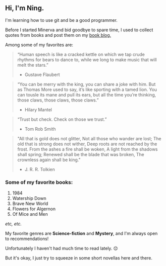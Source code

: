 ## Hi, I'm Ning.
I'm learning how to use git and be a good programmer. 

Before I started Minerva and bid goodbye to spare time, I used to collect quotes from books and post them on my [book blog.](https://joyoftedium.wordpress.com/)

Among some of my favorites are:

> “Human speech is like a cracked kettle on which we tap crude rhythms for bears to dance to, while we long to make music that will melt the stars.” 
> - Gustave Flaubert

> “You can be merry with the king, you can share a joke with him. But as Thomas More used to say, it’s like sporting with a tamed lion.  You can tousle its mane and pull its ears, but all the time you’re thinking, those claws, those claws, those claws.”
> - Hilary Mantel

> “Trust but check. Check on those we trust.” 
> - Tom Rob Smith

> "All that is gold does not glitter, Not all those who wander are lost; The old that is strong does not wither, Deep roots are not reached by the frost. From the ashes a fire shall be woken, A light from the shadows shall spring; Renewed shall be the blade that was broken, The crownless again shall be king."
> - J. R. R. Tolkien

### Some of my favorite books:

1. 1984
2. Watership Down
3. Brave New World
4. Flowers for Algernon
5. Of Mice and Men

*etc, etc.*

My favorite genres are **Science-fiction** and **Mystery**, and I'm always open to recommendations! 

Unfortunately I haven't had much time to read lately. :pensive:

But it's okay, I just try to squeeze in some short novellas here and there.

